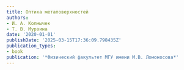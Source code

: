 ```yaml
---
title: Оптика метаповерхностей
authors:
- И. А. Колмычек
- Т. В. Мурзина
date: '2020-01-01'
publishDate: '2025-03-15T17:36:09.798435Z'
publication_types:
- book
publication: '*Физический факультет МГУ имени М.В. Ломоносова*'
---
```

